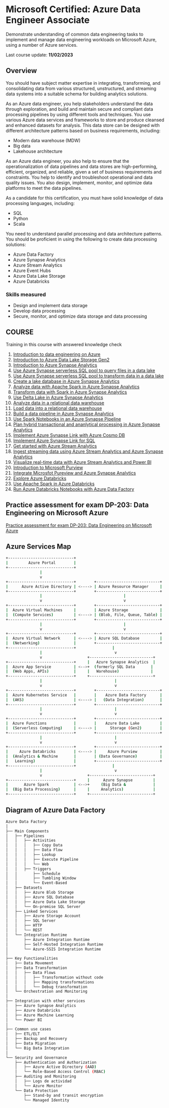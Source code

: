 # Microsoft Certified: Azure Data Engineer Associate

Demonstrate understanding of common data engineering tasks to implement and manage data engineering workloads on Microsoft Azure, using a number of Azure services.

Last course update: **11/02/2023**

## Overview

You should have subject matter expertise in integrating, transforming, and consolidating data from various structured, unstructured, and streaming data systems into a suitable schema for building analytics solutions.

As an Azure data engineer, you help stakeholders understand the data through exploration, and build and maintain secure and compliant data processing pipelines by using different tools and techniques. You use various Azure data services and frameworks to store and produce cleansed and enhanced datasets for analysis. This data store can be designed with different architecture patterns based on business requirements, including:

 - Modern data warehouse (MDW)
 - Big data
 - Lakehouse architecture

As an Azure data engineer, you also help to ensure that the operationalization of data pipelines and data stores are high-performing, efficient, organized, and reliable, given a set of business requirements and constraints. You help to identify and troubleshoot operational and data quality issues. You also design, implement, monitor, and optimize data platforms to meet the data pipelines.

As a candidate for this certification, you must have solid knowledge of data processing languages, including:

 - SQL
 - Python
 - Scala

You need to understand parallel processing and data architecture patterns. You should be proficient in using the following to create data processing solutions:

 - Azure Data Factory
 - Azure Synapse Analytics
 - Azure Stream Analytics
 - Azure Event Hubs
 - Azure Data Lake Storage
 - Azure Databricks

### Skills measured

 - Design and implement data storage
 - Develop data processing
 - Secure, monitor, and optimize data storage and data processing


## COURSE

Training in this course with answered knowledge check

1. [Introduction to data engineering on Azure](./introduction_data_engineering.md)
2. [Introduction to Azure Data Lake Storage Gen2](./introduction_data_lake_storage.md)
3. [Introduction to Azure Synapse Analytics](./introduction_synapse_analytics.md)
4. [Use Azure Synapse serverless SQL pool to query files in a data lake](./use_synapse_sql_query_data_lake.md)
5. [Use Azure Synapse serverless SQL pool to transform data in a data lake](./use_synapse_sql_transform_data_lake.md)
6. [Create a lake database in Azure Synapse Analytics](./create_lake_db_synapse_analytics.md)
7. [Analyze data with Apache Spark in Azure Synapse Analytics](./analyze_data_apache_spark_in_synapse.md)
8. [Transform data with Spark in Azure Synapse Analytics](./transform_data_spark_in_synapse.md)
9. [Use Delta Lake in Azure Synapse Analytics](./use_delta_lake_in_synapse.md)
10. [Analyze data in a relational data warehouse](./analyze_data_in_data_warehouse.md)
11. [Load data into a relational data warehouse](./load_data_into_warehouse.md)
12. [Build a data pipeline in Azure Synapse Analytics](./build_pipeline_in_synapse.md)
13. [Use Spark Notebooks in an Azure Synapse Pipeline](./use_spark_notebook_synapse_pipeline.md)
14. [Plan hybrid transactional and ananlytical processing in Azure Synapse Analytics](./plan_hybrid_transactional_analytical_process.md)
15. [Implement Azure Synapse Link with Azure Cosmo DB](./implement_synapse_link_with_cosmodb.md)
16. [Implement Azure Synapse Link for SQL](./implement_synapse_link_for_sql.md)
18. [Get started with Azure Stream Analytics](./get_started_azure_stream_analytics.md)
19. [Ingest streaming data using Azure Stream Analytics and Azure Synapse Analytics](./ingest_streaming_data_stream_and_synapse.md)
20. [Visualize real-time data with Azure Stream Analytics and Power BI](./visualize_real_time_data_stream_and_powerbi.md)
21. [Introduction to Microsoft Purview](./introduction_microsoft_pureview.md)
22. [Integrate Microsfot Pureview and Azure Synapse Analytics](./integrate_pureview_and_synapse.md)
23. [Explore Azure Databricks](./explore_azure_databricks.md)
24. [Use Apache Spark in Azure Databricks](./use_spark_in_databricks.md)
25. [Run Azure Databricks Notebooks with Azure Data Factory](./run_databricks_notebooks_in_data_factory.md)



## Practice assessment for exam DP-203: Data Engineering on Microsoft Azure

[Practice assessment for exam DP-203: Data Engineering on Microsoft Azure](./prep_exam.md)

## Azure Services Map

```bash
+-----------------------------+
|         Azure Portal        |
+-----------------------------+
               |
               v
+-----------------------------+        +----------------------------+
|      Azure Active Directory | <----> | Azure Resource Manager     |
+-----------------------------+        +----------------------------+
               |                                    |
               v                                    v
+-----------------------------+        +----------------------------+
|  Azure Virtual Machines     |        | Azure Storage              |
|  (Compute Services)         | <----> | (Blob, File, Queue, Table) |
+-----------------------------+        +----------------------------+
               |                                    |
               v                                    v
+-----------------------------+        +----------------------------+
|  Azure Virtual Network      | <----> | Azure SQL Database         |
|  (Networking)               |        +----------------------------+
+-----------------------------+                |
               |                                v
               v                    +----------------------------+
+-----------------------------+     |   Azure Synapse Analytics  |
|  Azure App Service          | <-->+  (formerly SQL Data       |
|  (Web Apps, APIs)           |     |   Warehouse)              |
+-----------------------------+     +----------------------------+
               |                                |
               v                                v
+-----------------------------+        +----------------------------+
|  Azure Kubernetes Service   |        |    Azure Data Factory      |
|  (AKS)                      | <----> |   (Data Integration)       |
+-----------------------------+        +----------------------------+
               |                                |
               v                                v
+-----------------------------+        +----------------------------+
|  Azure Functions            |        |    Azure Data Lake         |
|  (Serverless Computing)     | <----> |      Storage (Gen2)        |
+-----------------------------+        +----------------------------+
               |                                |
               v                                v
+-----------------------------+        +----------------------------+
|     Azure Databricks        | <----> |     Azure Purview          |
|  (Analytics & Machine       |        | (Data Governance)          |
|   Learning)                 |        +----------------------------+
+-----------------------------+                |
               |                                v
               v                    +----------------------------+
+-----------------------------+     |      Azure Synapse         |
|       Azure Spark           | <-->+     (Big Data &            |
|  (Big Data Processing)      |     |     Analytics)             |
+-----------------------------+     +----------------------------+

```

## Diagram of Azure Data Factory

```bash
Azure Data Factory
│
├── Main Components
│   ├── Pipelines
│   │   ├── Activities
│   │   │   ├── Copy Data
│   │   │   ├── Data Flow
│   │   │   ├── Lookup
│   │   │   ├── Execute Pipeline
│   │   │   └── Web
│   │   ├── Triggers
│   │       ├── Schedule
│   │       ├── Tumbling Window
│   │       └── Event-Based
│   ├── Datasets
│   │   ├── Azure Blob Storage
│   │   ├── Azure SQL Database
│   │   ├── Azure Data Lake Storage
│   │   └── On-premise SQL Server
│   ├── Linked Services
│   │   ├── Azure Storage Account
│   │   ├── SQL Server
│   │   ├── HTTP
│   │   └── REST
│   └── Integration Runtime
│       ├── Azure Integration Runtime
│       ├── Self-Hosted Integration Runtime
│       └── Azure-SSIS Integration Runtime
│
├── Key Functionalities
│   ├── Data Movement
│   ├── Data Transformation
│   │   ├── Data Flows
│   │   │   ├── Transformation without code
│   │   │   ├── Mapping transformations
│   │   │   └── Debug transformation
│   └── Orchestration and Monitoring
│
├── Integration with other services
│   ├── Azure Synapse Analytics
│   ├── Azure Databricks
│   ├── Azure Machine Learning
│   └── Power BI
│
├── Common use cases
│   ├── ETL/ELT
│   ├── Backup and Recovery
│   ├── Data Migration
│   └── Big Data Integration
│
└── Security and Governance
    ├── Authentication and Authorization
    │   ├── Azure Active Directory (AAD)
    │   └── Role-Based Access Control (RBAC)
    ├── Auditing and Monitoring
    │   ├── Logs de actividad
    │   └── Azure Monitor
    └── Data Protection
        ├── Stand-by and transit encryption 
        └── Managed Identity

```
